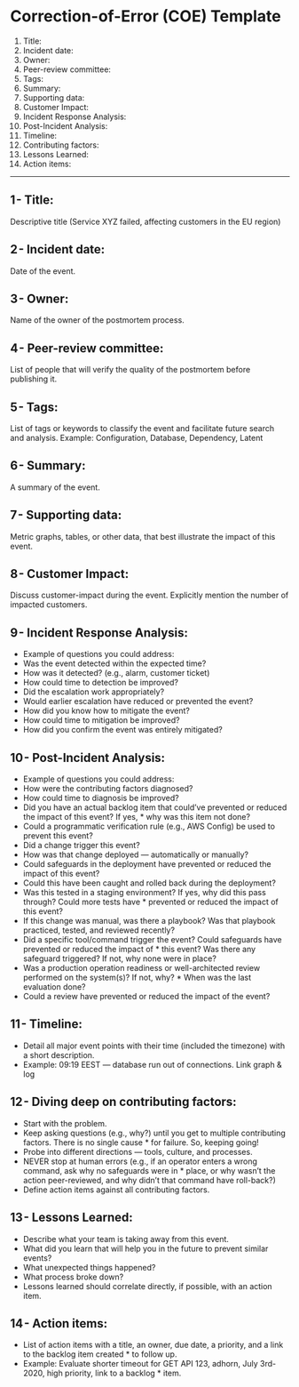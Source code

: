 # Correction-of-Error (COE) Template


1. Title:
1. Incident date:
1. Owner:
1. Peer-review committee:
1. Tags:
1. Summary:
1. Supporting data:
1. Customer Impact:
1. Incident Response Analysis:
1. Post-Incident Analysis:
1. Timeline:
1. Contributing factors:
1. Lessons Learned:
1. Action items:

---

## 1 - Title:
Descriptive title (Service XYZ failed, affecting customers in the EU region)

## 2 - Incident date:
Date of the event.

## 3 - Owner:
Name of the owner of the postmortem process.

## 4 - Peer-review committee:
List of people that will verify the quality of the postmortem before publishing it.

## 5 - Tags:
List of tags or keywords to classify the event and facilitate future search and analysis.
Example: Configuration, Database, Dependency, Latent

## 6 - Summary:
A summary of the event.

## 7 - Supporting data:
Metric graphs, tables, or other data, that best illustrate the impact of this event.

## 8 - Customer Impact:
Discuss customer-impact during the event. Explicitly mention the number of impacted customers.

## 9 - Incident Response Analysis:
* Example of questions you could address:
* Was the event detected within the expected time?
* How was it detected? (e.g., alarm, customer ticket)
* How could time to detection be improved?
* Did the escalation work appropriately?
* Would earlier escalation have reduced or prevented the event?
* How did you know how to mitigate the event?
* How could time to mitigation be improved?
* How did you confirm the event was entirely mitigated?

## 10 - Post-Incident Analysis:
* Example of questions you could address:
* How were the contributing factors diagnosed?
* How could time to diagnosis be improved?
* Did you have an actual backlog item that could’ve prevented or reduced the impact of this event? If yes, * why was this item not done?
* Could a programmatic verification rule (e.g., AWS Config) be used to prevent this event?
* Did a change trigger this event?
* How was that change deployed — automatically or manually?
* Could safeguards in the deployment have prevented or reduced the impact of this event?
* Could this have been caught and rolled back during the deployment?
* Was this tested in a staging environment? If yes, why did this pass through? Could more tests have * prevented or reduced the impact of this event?
* If this change was manual, was there a playbook? Was that playbook practiced, tested, and reviewed recently?
* Did a specific tool/command trigger the event? Could safeguards have prevented or reduced the impact of * this event? Was there any safeguard triggered? If not, why none were in place?
* Was a production operation readiness or well-architected review performed on the system(s)? If not, why? * When was the last evaluation done?
* Could a review have prevented or reduced the impact of the event?

## 11 - Timeline:
* Detail all major event points with their time (included the timezone) with a short description.
* Example: 09:19 EEST — database run out of connections. Link graph & log

## 12 - Diving deep on contributing factors:
* Start with the problem.
* Keep asking questions (e.g., why?) until you get to multiple contributing factors. There is no single cause * for failure. So, keeping going!
* Probe into different directions — tools, culture, and processes.
* NEVER stop at human errors (e.g., if an operator enters a wrong command, ask why no safeguards were in * place, or why wasn’t the action peer-reviewed, and why didn’t that command have roll-back?)
* Define action items against all contributing factors.

## 13 - Lessons Learned:
* Describe what your team is taking away from this event.
* What did you learn that will help you in the future to prevent similar events?
* What unexpected things happened?
* What process broke down?
* Lessons learned should correlate directly, if possible, with an action item.

## 14 - Action items:
* List of action items with a title, an owner, due date, a priority, and a link to the backlog item created * to follow up.
* Example: Evaluate shorter timeout for GET API 123, adhorn, July 3rd- 2020, high priority, link to a backlog * item.